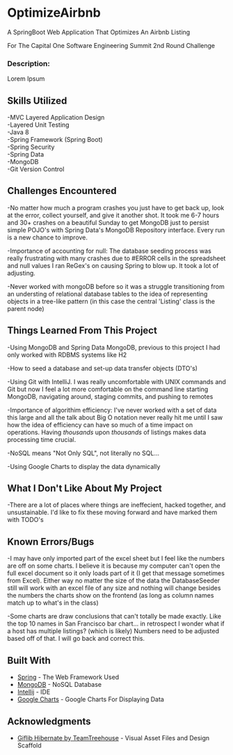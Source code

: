 # OptimizeAirbnb <br>
A SpringBoot Web Application That Optimizes An Airbnb Listing <br>

For The Capital One Software Engineering Summit 2nd Round Challenge <br>

### Description:
Lorem Ipsum

## Skills Utilized </br>
-MVC Layered Application Design </br>
-Layered Unit Testing </br>
-Java 8 </br>
-Spring Framework (Spring Boot)</br>
-Spring Security </br>
-Spring Data </br>
-MongoDB </br>
-Git Version Control </br>

## Challenges Encountered </br>
-No matter how much a program crashes you just have to get back up, look at the error, collect yourself, and
give it another shot. It took me 6-7 hours and 30+ crashes on a beautiful Sunday to get MongoDB just to
persist simple POJO's with Spring Data's MongoDB Repository interface. Every run is a new chance to improve. </br>

-Importance of accounting for null: The database seeding process was really frustrating with many crashes due to
#ERROR cells in the spreadsheet and null values I ran ReGex's on causing Spring to blow up. It took a lot of adjusting. </br>

-Never worked with mongoDB before so it was a struggle transitioning from an understing of relational database tables
to the idea of representing objects in a tree-like pattern (in this case the central 'Listing' class is the parent node) </br>

## Things Learned From This Project </br>
-Using MongoDB and Spring Data MongoDB, previous to this project I had only worked with RDBMS systems like H2 </br>

-How to seed a database and set-up data transfer objects (DTO's) </br>

-Using Git with IntelliJ. I was really uncomfortable with UNIX commands and Git but now I feel a lot more
comfortable on the command line starting MongoDB, navigating around, staging commits, and pushing to remotes </br>

-Importance of algorithim efficiency: I've never worked with a set of data this large and all the talk about
Big O notation never really hit me until I saw how the idea of efficiency can have so much of a time impact on
operations. Having *thousands* upon *thousands* of listings makes data processing time crucial.</br>

-NoSQL means "Not Only SQL", not literally no SQL... </br>

-Using Google Charts to display the data dynamically </br>

## What I Don't Like About My Project </br>
-There are a lot of places where things are ineffecient, hacked together, and unsustainable. I'd like to fix
these moving forward and have marked them with TODO's </br>

## Known Errors/Bugs </br>
-I may have only imported part of the excel sheet but I feel like the numbers are off on some charts. I believe
it is because my computer can't open the full excel document so it only loads part of it (I get that message sometimes
from Excel). Either way no matter the size of the data the DatabaseSeeder still will work with an excel file of any size
and nothing will change besides the numbers the charts show on the frontend (as long as column names match up to what's
in the class)</br>

-Some charts are draw conclusions that can't totally be made exactly. Like the top 10 names in San Francisco bar chart...
in retrospect I wonder what if a host has multiple listings? (which is likely) Numbers need to be adjusted based off of
that. I will go back and correct this.</br>

## Built With

* [Spring](https://spring.io/) - The Web Framework Used
* [MongoDB](https://www.mongodb.com/) - NoSQL Database
* [Intellij](https://www.jetbrains.com/idea/) - IDE
* [Google Charts](https://developers.google.com/chart/) - Google Charts For Displaying Data

## Acknowledgments
* [Giflib Hibernate by TeamTreehouse](https://github.com/treehouse/giflib-hibernate) - Visual Asset Files and Design Scaffold

